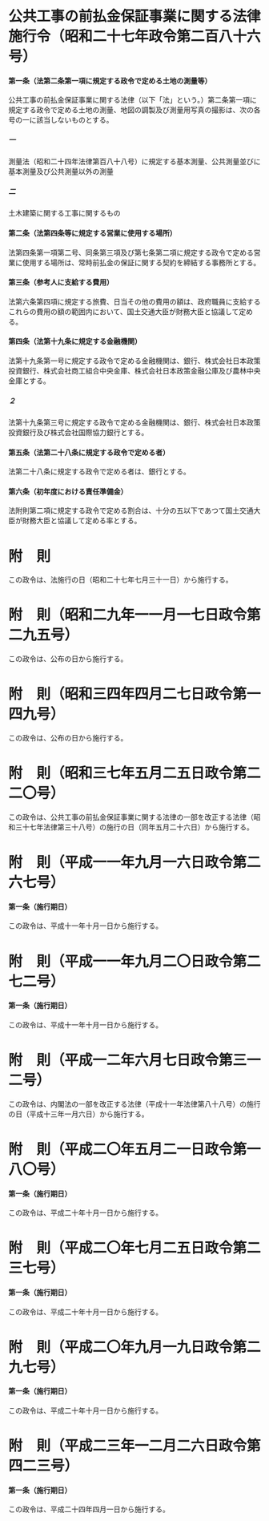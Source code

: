 # 公共工事の前払金保証事業に関する法律施行令（昭和二十七年政令第二百八十六号）
#### 第一条（法第二条第一項に規定する政令で定める土地の測量等）
公共工事の前払金保証事業に関する法律（以下「法」という。）第二条第一項に規定する政令で定める土地の測量、地図の調製及び測量用写真の撮影は、次の各号の一に該当しないものとする。
##### 一
測量法（昭和二十四年法律第百八十八号）に規定する基本測量、公共測量並びに基本測量及び公共測量以外の測量
##### 二
土木建築に関する工事に関するもの
#### 第二条（法第四条等に規定する営業に使用する場所）
法第四条第一項第二号、同条第三項及び第七条第二項に規定する政令で定める営業に使用する場所は、常時前払金の保証に関する契約を締結する事務所とする。
#### 第三条（参考人に支給する費用）
法第六条第四項に規定する旅費、日当その他の費用の額は、政府職員に支給するこれらの費用の額の範囲内において、国土交通大臣が財務大臣と協議して定める。
#### 第四条（法第十九条に規定する金融機関）
法第十九条第一号に規定する政令で定める金融機関は、銀行、株式会社日本政策投資銀行、株式会社商工組合中央金庫、株式会社日本政策金融公庫及び農林中央金庫とする。
##### ２
法第十九条第三号に規定する政令で定める金融機関は、銀行、株式会社日本政策投資銀行及び株式会社国際協力銀行とする。
#### 第五条（法第二十八条に規定する政令で定める者）
法第二十八条に規定する政令で定める者は、銀行とする。
#### 第六条（初年度における責任準備金）
法附則第二項に規定する政令で定める割合は、十分の五以下であつて国土交通大臣が財務大臣と協議して定める率とする。
# 附　則
この政令は、法施行の日（昭和二十七年七月三十一日）から施行する。
# 附　則（昭和二九年一一月一七日政令第二九五号）
この政令は、公布の日から施行する。
# 附　則（昭和三四年四月二七日政令第一四九号）
この政令は、公布の日から施行する。
# 附　則（昭和三七年五月二五日政令第二二〇号）
この政令は、公共工事の前払金保証事業に関する法律の一部を改正する法律（昭和三十七年法律第三十八号）の施行の日（同年五月二十六日）から施行する。
# 附　則（平成一一年九月一六日政令第二六七号）
#### 第一条（施行期日）
この政令は、平成十一年十月一日から施行する。
# 附　則（平成一一年九月二〇日政令第二七二号）
#### 第一条（施行期日）
この政令は、平成十一年十月一日から施行する。
# 附　則（平成一二年六月七日政令第三一二号）
この政令は、内閣法の一部を改正する法律（平成十一年法律第八十八号）の施行の日（平成十三年一月六日）から施行する。
# 附　則（平成二〇年五月二一日政令第一八〇号）
#### 第一条（施行期日）
この政令は、平成二十年十月一日から施行する。
# 附　則（平成二〇年七月二五日政令第二三七号）
#### 第一条（施行期日）
この政令は、平成二十年十月一日から施行する。
# 附　則（平成二〇年九月一九日政令第二九七号）
#### 第一条（施行期日）
この政令は、平成二十年十月一日から施行する。
# 附　則（平成二三年一二月二六日政令第四二三号）
#### 第一条（施行期日）
この政令は、平成二十四年四月一日から施行する。
